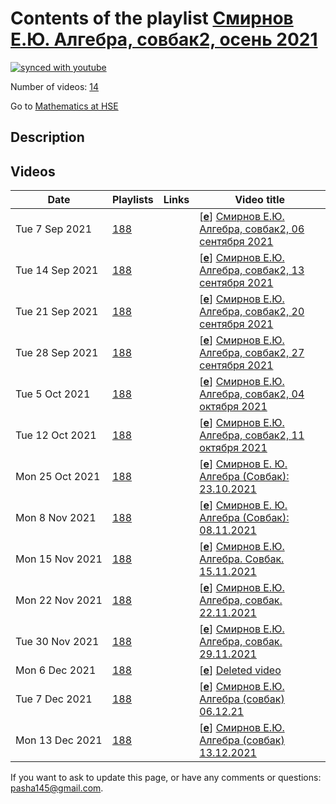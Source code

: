 # Contents of the playlist [Смирнов Е.Ю. Алгебра, совбак2, осень 2021](https://www.youtube.com/playlist?list=PLq3E5oubNNoA3bdvFD38iT9hDLM22cmY1)

[![synced with youtube](https://img.shields.io/github/last-commit/mathphysschool/mathphysschool.github.io/autoupdate1?label=synced%20with%20youtube)](https://github.com/mathphysschool/mathphysschool.github.io/commits/autoupdate1)

Number of videos: [14](#videos)

Go to [Mathematics at HSE](../README.md)

## Description



## Videos

|Date|Playlists|Links|Video title|
|---|---|---|---|
| Tue&nbsp;7&nbsp;Sep&nbsp;2021 | [188](../playlists/188 "Смирнов Е.Ю. Алгебра, совбак2, осень 2021") |  | [[**e**](https://studio.youtube.com/video/68_YBSV0O2M/edit "Edit")] [Смирнов Е.Ю. Алгебра, совбак2, 06 сентября 2021](https://www.youtube.com/watch?v=68_YBSV0O2M&list=PLq3E5oubNNoA3bdvFD38iT9hDLM22cmY1) |
| Tue&nbsp;14&nbsp;Sep&nbsp;2021 | [188](../playlists/188 "Смирнов Е.Ю. Алгебра, совбак2, осень 2021") |  | [[**e**](https://studio.youtube.com/video/52ZPFhzfYrg/edit "Edit")] [Смирнов Е.Ю. Алгебра, совбак2, 13 сентября 2021](https://www.youtube.com/watch?v=52ZPFhzfYrg&list=PLq3E5oubNNoA3bdvFD38iT9hDLM22cmY1) |
| Tue&nbsp;21&nbsp;Sep&nbsp;2021 | [188](../playlists/188 "Смирнов Е.Ю. Алгебра, совбак2, осень 2021") |  | [[**e**](https://studio.youtube.com/video/0R8XT0qhNMc/edit "Edit")] [Смирнов Е.Ю. Алгебра, совбак2, 20 сентября 2021](https://www.youtube.com/watch?v=0R8XT0qhNMc&list=PLq3E5oubNNoA3bdvFD38iT9hDLM22cmY1) |
| Tue&nbsp;28&nbsp;Sep&nbsp;2021 | [188](../playlists/188 "Смирнов Е.Ю. Алгебра, совбак2, осень 2021") |  | [[**e**](https://studio.youtube.com/video/wfRiDYwjS0M/edit "Edit")] [Смирнов Е.Ю. Алгебра, совбак2, 27 сентября 2021](https://www.youtube.com/watch?v=wfRiDYwjS0M&list=PLq3E5oubNNoA3bdvFD38iT9hDLM22cmY1) |
| Tue&nbsp;5&nbsp;Oct&nbsp;2021 | [188](../playlists/188 "Смирнов Е.Ю. Алгебра, совбак2, осень 2021") |  | [[**e**](https://studio.youtube.com/video/EN0roshejrw/edit "Edit")] [Смирнов Е.Ю. Алгебра, совбак2, 04 октября 2021](https://www.youtube.com/watch?v=EN0roshejrw&list=PLq3E5oubNNoA3bdvFD38iT9hDLM22cmY1) |
| Tue&nbsp;12&nbsp;Oct&nbsp;2021 | [188](../playlists/188 "Смирнов Е.Ю. Алгебра, совбак2, осень 2021") |  | [[**e**](https://studio.youtube.com/video/nB25ywCreZI/edit "Edit")] [Смирнов Е.Ю. Алгебра, совбак2, 11 октября 2021](https://www.youtube.com/watch?v=nB25ywCreZI&list=PLq3E5oubNNoA3bdvFD38iT9hDLM22cmY1) |
| Mon&nbsp;25&nbsp;Oct&nbsp;2021 | [188](../playlists/188 "Смирнов Е.Ю. Алгебра, совбак2, осень 2021") |  | [[**e**](https://studio.youtube.com/video/dAIGM1jDe-E/edit "Edit")] [Смирнов Е. Ю. Алгебра (Совбак): 23.10.2021](https://www.youtube.com/watch?v=dAIGM1jDe-E&list=PLq3E5oubNNoA3bdvFD38iT9hDLM22cmY1) |
| Mon&nbsp;8&nbsp;Nov&nbsp;2021 | [188](../playlists/188 "Смирнов Е.Ю. Алгебра, совбак2, осень 2021") |  | [[**e**](https://studio.youtube.com/video/kvCubFP2v_Y/edit "Edit")] [Смирнов Е. Ю. Алгебра (Совбак): 08.11.2021](https://www.youtube.com/watch?v=kvCubFP2v_Y&list=PLq3E5oubNNoA3bdvFD38iT9hDLM22cmY1) |
| Mon&nbsp;15&nbsp;Nov&nbsp;2021 | [188](../playlists/188 "Смирнов Е.Ю. Алгебра, совбак2, осень 2021") |  | [[**e**](https://studio.youtube.com/video/LfBJtKkDZ8g/edit "Edit")] [Смирнов Е.Ю. Алгебра. Совбак. 15.11.2021](https://www.youtube.com/watch?v=LfBJtKkDZ8g&list=PLq3E5oubNNoA3bdvFD38iT9hDLM22cmY1) |
| Mon&nbsp;22&nbsp;Nov&nbsp;2021 | [188](../playlists/188 "Смирнов Е.Ю. Алгебра, совбак2, осень 2021") |  | [[**e**](https://studio.youtube.com/video/Z2O4LmVCLjc/edit "Edit")] [Смирнов Е.Ю. Алгебра, совбак. 22.11.2021](https://www.youtube.com/watch?v=Z2O4LmVCLjc&list=PLq3E5oubNNoA3bdvFD38iT9hDLM22cmY1) |
| Tue&nbsp;30&nbsp;Nov&nbsp;2021 | [188](../playlists/188 "Смирнов Е.Ю. Алгебра, совбак2, осень 2021") |  | [[**e**](https://studio.youtube.com/video/ynituMLt2ZU/edit "Edit")] [Смирнов Е.Ю. Алгебра, совбак. 29.11.2021](https://www.youtube.com/watch?v=ynituMLt2ZU&list=PLq3E5oubNNoA3bdvFD38iT9hDLM22cmY1) |
| Mon&nbsp;6&nbsp;Dec&nbsp;2021 | [188](../playlists/188 "Смирнов Е.Ю. Алгебра, совбак2, осень 2021") |  | [[**e**](https://studio.youtube.com/video/n2EFCxFB2w8/edit "Edit")] [Deleted video](https://www.youtube.com/watch?v=n2EFCxFB2w8&list=PLq3E5oubNNoA3bdvFD38iT9hDLM22cmY1 "This video is unavailable.") |
| Tue&nbsp;7&nbsp;Dec&nbsp;2021 | [188](../playlists/188 "Смирнов Е.Ю. Алгебра, совбак2, осень 2021") |  | [[**e**](https://studio.youtube.com/video/nitSYWX1F7Q/edit "Edit")] [Смирнов Е.Ю. Алгебра (совбак) 06.12.21](https://www.youtube.com/watch?v=nitSYWX1F7Q&list=PLq3E5oubNNoA3bdvFD38iT9hDLM22cmY1) |
| Mon&nbsp;13&nbsp;Dec&nbsp;2021 | [188](../playlists/188 "Смирнов Е.Ю. Алгебра, совбак2, осень 2021") |  | [[**e**](https://studio.youtube.com/video/E4Y_bOW4A9U/edit "Edit")] [Смирнов Е.Ю. Алгебра (совбак) 13.12.2021](https://www.youtube.com/watch?v=E4Y_bOW4A9U&list=PLq3E5oubNNoA3bdvFD38iT9hDLM22cmY1) |


 If you want to ask to update this page, or have any comments or questions: <pasha145@gmail.com>.